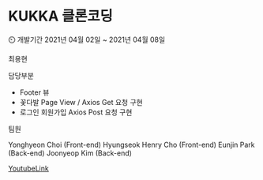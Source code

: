 <h1>KUKKA 클론코딩</h1>

⏲️ 개발기간
2021년 04월 02일 ~ 2021년 04월 08일

 최용현

담당부분

-  Footer 뷰 
-  꽃다발 Page View / Axios Get 요청 구현
-  로그인 회원가입 Axios Post 요청 구현

팀원 

Yonghyeon Choi (Front-end)
Hyungseok Henry Cho (Front-end)
Eunjin Park (Back-end)
Joonyeop Kim (Back-end)


[YoutubeLink](https://www.youtube.com/watch?v=sPRQiZKwT2w)
